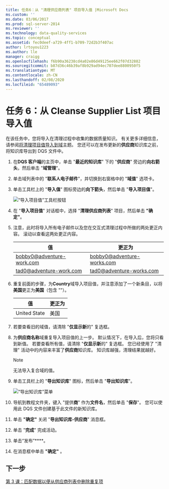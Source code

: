 ```yaml
---
title: 任务6：从 "清理供应商列表" 项目导入值 |Microsoft Docs
ms.custom: ''
ms.date: 03/06/2017
ms.prod: sql-server-2014
ms.reviewer: ''
ms.technology: data-quality-services
ms.topic: conceptual
ms.assetid: fec0deef-a729-4ff1-b709-72d2b3f407ac
author: lrtoyou1223
ms.author: lle
manager: craigg
ms.openlocfilehash: f6b90a36238cd4a02e86d49125ee662f07d32882
ms.sourcegitcommit: b87d36c46b39af8b929ad94ec707dee8800950f5
ms.translationtype: MT
ms.contentlocale: zh-CN
ms.lasthandoff: 02/08/2020
ms.locfileid: "65489093"
---
```

# <a name="task-6-importing-values-from-the-cleanse-supplier-list-project"></a>任务 6：从 Cleanse Supplier List 项目导入值
  在该任务中，您将导入在清理过程中收集的数据质量知识。 有关更多详细信息，请参阅[将清理项目值导入到域](https://msdn.microsoft.com/library/hh479581.aspx)主题。 您还可以在发布更新的**供应商**知识库之前，将知识库导出到 DQS 文件中。  
  
1.  在**DQS 客户端**的主页中，单击 "**最近的知识库**" 下的 "**供应商**" 旁边的**向右箭头**，然后单击 "**域管理**"。  
  
2.  单击域列表中的 "**联系人电子邮件**"，并切换到右窗格中的 "**域值**" 选项卡。  
  
3.  单击工具栏上的 "**导入值**" 图标旁边的**向下箭头**，然后单击 "**导入项目值**"。  
  
     ![“导入项目值”工具栏按钮](../../2014/tutorials/media/et-importingvaluesfromthecslistproject-01.jpg "“导入项目值”工具栏按钮")  
  
4.  在 "**导入项目值**" 对话框中，选择 "**清理供应商列表**" 项目，然后单击 **"确定"**。  
  
5.  注意，此时将导入所有电子邮件以及您在交互式清理过程中所做的两处更正内容。 滚动以查看这两处更正内容。  
  
    |值|更正为|  
    |-----------|----------------|  
    |bobby0@adventure-work.com|bobby0@adventure-works.com|  
    |tad0@adventure-work.com|tad0@adventure-works.com|  
  
6.  重复前面的步骤，为**Country**域导入项目值，并注意添加了一个新条目，以将**美国**更正为**美国**（包含 ""）。  
  
    |值|更正为|  
    |-----------|----------------|  
    |United State|美国|  
  
7.  若要查看旧的域值，请清除 "**仅显示新**的" 复选框。  
  
8.  为**供应商名称**域重复导入项目值的上一步。 默认情况下，在导入后，您将只看到新值。 若要查看所有值，请清除 "**仅显示新**的" 复选框。 您已经使用了 "清理" 活动中的内容来丰富了**供应商**知识库。 知识库越强，清理结果就越好。  
  
    > [!NOTE]  
    >  无法导入复合域的值。  
  
9. 单击工具栏上的 "**导出知识库**" 图标，然后单击 "**导出知识库**"。  
  
     ![“导出知识库”菜单](../../2014/tutorials/media/et-importingvaluesfromthecslistproject-02.jpg "“导出知识库”菜单")  
  
10. 导航到教程文件夹，键入 "提供**商**" 作为**文件名**，然后单击 "**保存**"。 您可以使用此 DQS 文件创建基于此文件的新知识库。  
  
11. 单击 **"确定"** 关闭 "**导出知识库-供应商**" 消息框。  
  
12. 单击 "**完成**" 完成活动。  
  
13. 单击“发布”****。  
  
14. 在消息框中单击 **"确定"** 。  
  
## <a name="next-step"></a>下一步  
 [第 3 课：匹配数据以便从供应商列表中删除重复项](../../2014/tutorials/lesson-3-matching-data-to-remove-duplicates-from-supplier-list.md)  
  
  
